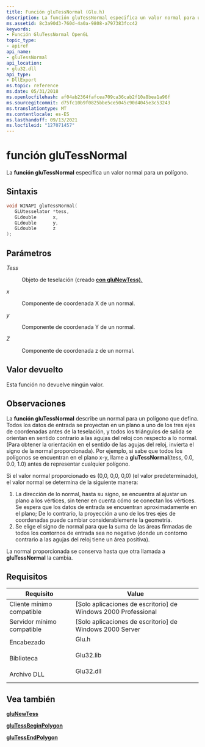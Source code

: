 ```yaml
---
title: Función gluTessNormal (Glu.h)
description: La función gluTessNormal especifica un valor normal para un polígono.
ms.assetid: 8c3a90d3-760d-4a0a-9808-a797383fcc42
keywords:
- Función GluTessNormal OpenGL
topic_type:
- apiref
api_name:
- gluTessNormal
api_location:
- glu32.dll
api_type:
- DllExport
ms.topic: reference
ms.date: 05/31/2018
ms.openlocfilehash: af04ab2364fafcea709ca36cab2f10a8bea1a96f
ms.sourcegitcommit: d75fc10b9f0825bbe5ce5045c90d4045e3c53243
ms.translationtype: MT
ms.contentlocale: es-ES
ms.lasthandoff: 09/13/2021
ms.locfileid: "127071457"
---
```

# <a name="glutessnormal-function"></a>función gluTessNormal

La **función gluTessNormal** especifica un valor normal para un polígono.

## <a name="syntax"></a>Sintaxis


```C++
void WINAPI gluTessNormal(
   GLUtesselator *tess,
   GLdouble      x,
   GLdouble      y,
   GLdouble      z
);
```



## <a name="parameters"></a>Parámetros

<dl> <dt>

*Tess* 
</dt> <dd>

Objeto de teselación (creado [**con gluNewTess).**](glunewtess.md)

</dd> <dt>

*x* 
</dt> <dd>

Componente de coordenada X de un normal.

</dd> <dt>

*y* 
</dt> <dd>

Componente de coordenada Y de un normal.

</dd> <dt>

*Z* 
</dt> <dd>

Componente de coordenada z de un normal.

</dd> </dl>

## <a name="return-value"></a>Valor devuelto

Esta función no devuelve ningún valor.

## <a name="remarks"></a>Observaciones

La **función gluTessNormal** describe un normal para un polígono que defina. Todos los datos de entrada se proyectan en un plano a uno de los tres ejes de coordenadas antes de la teselación, y todos los triángulos de salida se orientan en sentido contrario a las agujas del reloj con respecto a lo normal. (Para obtener la orientación en el sentido de las agujas del reloj, invierta el signo de la normal proporcionada). Por ejemplo, si sabe que todos los polígonos se encuentran en el plano x-y, llame a **gluTessNormal**(tess, 0.0, 0.0, 1.0) antes de representar cualquier polígono.

Si el valor normal proporcionado es (0,0, 0,0, 0,0) (el valor predeterminado), el valor normal se determina de la siguiente manera:

1.  La dirección de lo normal, hasta su signo, se encuentra al ajustar un plano a los vértices, sin tener en cuenta cómo se conectan los vértices. Se espera que los datos de entrada se encuentran aproximadamente en el plano; De lo contrario, la proyección a uno de los tres ejes de coordenadas puede cambiar considerablemente la geometría.
2.  Se elige el signo de normal para que la suma de las áreas firmadas de todos los contornos de entrada sea no negativo (donde un contorno contrario a las agujas del reloj tiene un área positiva).

La normal proporcionada se conserva hasta que otra llamada a **gluTessNormal** la cambia.

## <a name="requirements"></a>Requisitos



| Requisito | Value |
|-------------------------------------|--------------------------------------------------------------------------------------|
| Cliente mínimo compatible<br/> | \[Solo aplicaciones de escritorio\] de Windows 2000 Professional<br/>                           |
| Servidor mínimo compatible<br/> | \[Solo aplicaciones de escritorio\] de Windows 2000 Server<br/>                                 |
| Encabezado<br/>                   | <dl> <dt>Glu.h</dt> </dl>     |
| Biblioteca<br/>                  | <dl> <dt>Glu32.lib</dt> </dl> |
| Archivo DLL<br/>                      | <dl> <dt>Glu32.dll</dt> </dl> |



## <a name="see-also"></a>Vea también

<dl> <dt>

[**gluNewTess**](glunewtess.md)
</dt> <dt>

[**gluTessBeginPolygon**](glutessbeginpolygon.md)
</dt> <dt>

[**gluTessEndPolygon**](glutessendpolygon.md)
</dt> </dl>

 

 





